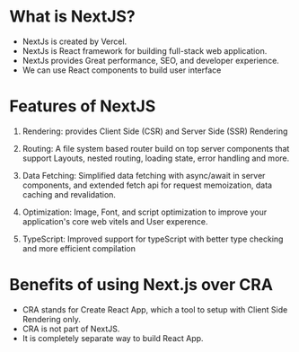 
# What is NextJS?
- NextJs is created by Vercel.
- NextJs is React framework for building full-stack web application.
- NextJs provides Great performance, SEO, and developer experience.
- We can use React components to build user interface

# Features of NextJS
1. Rendering: provides Client Side (CSR) and Server Side (SSR) Rendering

2. Routing: A file system based router build on top server components that support Layouts, nested routing, loading state, error handling and more. 

3. Data Fetching: Simplified data fetching with async/await in server components, and extended fetch api for request memoization, data caching and revalidation.

4. Optimization: Image, Font, and script optimization to improve your application's core web vitels and User experence.

5. TypeScript: Improved support for typeScript with better type checking and more efficient compilation

# Benefits of using Next.js over CRA
- CRA stands for Create React App, which a tool to setup with Client Side Rendering only.
- CRA is not part of NextJS.
- It is completely separate way to build React App.